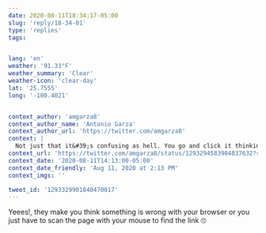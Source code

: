 ```yaml
---
date: 2020-08-11T18:34:17-05:00
slug: 'reply/18-34-01'
type: 'replies'
tags:


lang: 'en'
weather: '91.33°F'
weather_summary: 'Clear'
weather-icon: 'clear-day'
lat: '25.7555'
long: '-100.4021'


context_author: 'amgarza8'
context_author_name: 'Antonio Garza'
context_author_url: 'https://twitter.com/amgarza8'
context: |
  Not just that it&#39;s confusing as hell. You go and click it thinking is a link and it is not. And they put the real links like a regular word.
context_url: 'https://twitter.com/amgarza8/status/1293294583904837632?s=12'
context_date: '2020-08-11T14:13:00-05:00'
context_date_friendly: 'Aug 11, 2020 at 2:13 PM'
context_imgs: ''

tweet_id: '1293329901840470017'
---
```

Yeees!, they make you think something is wrong with your browser or you just have to scan the page with your mouse to find the link 🙄